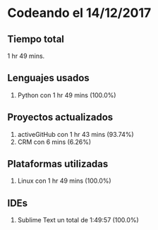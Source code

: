# Codeando el 14/12/2017

## Tiempo total
1 hr 49 mins.

## Lenguajes usados
1. Python con 1 hr 49 mins (100.0%)

## Proyectos actualizados
1. activeGitHub con 1 hr 43 mins (93.74%)
1. CRM con 6 mins (6.26%)

## Plataformas utilizadas
1. Linux con 1 hr 49 mins (100.0%)

## IDEs
1. Sublime Text un total de 1:49:57 (100.0%)
